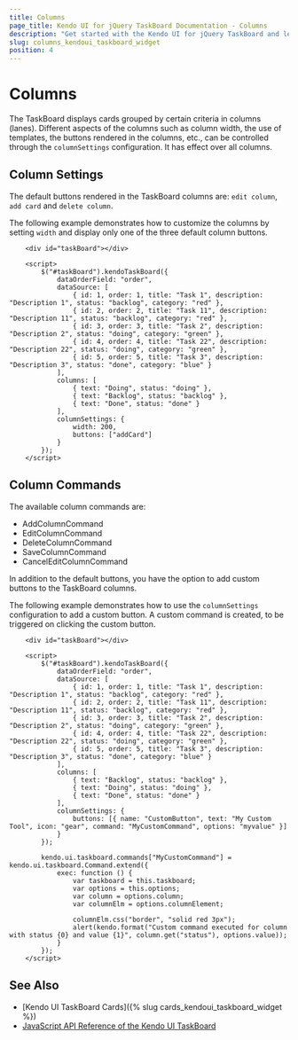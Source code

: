 ```yaml
---
title: Columns
page_title: Kendo UI for jQuery TaskBoard Documentation - Columns
description: "Get started with the Kendo UI for jQuery TaskBoard and learn about its columns."
slug: columns_kendoui_taskboard_widget
position: 4
---
```


# Columns

The TaskBoard displays cards grouped by certain criteria in columns (lanes). Different aspects of the columns such as column width, the use of templates, the buttons rendered in the columns, etc., can be controlled through the `columnSettings` configuration. It has effect over all columns. 

## Column Settings

The default buttons rendered in the TaskBoard columns are: `edit column`, `add card` and `delete column`.

The following example demonstrates how to customize the columns by setting `width` and display only one of the three default column buttons. 

```dojo
    <div id="taskBoard"></div>

    <script>
        $("#taskBoard").kendoTaskBoard({
            dataOrderField: "order",
            dataSource: [
                { id: 1, order: 1, title: "Task 1", description: "Description 1", status: "backlog", category: "red" },
                { id: 2, order: 2, title: "Task 11", description: "Description 11", status: "backlog", category: "red" },
                { id: 3, order: 3, title: "Task 2", description: "Description 2", status: "doing", category: "green" },
                { id: 4, order: 4, title: "Task 22", description: "Description 22", status: "doing", category: "green" },
                { id: 5, order: 5, title: "Task 3", description: "Description 3", status: "done", category: "blue" }
            ],
            columns: [
                { text: "Doing", status: "doing" },
                { text: "Backlog", status: "backlog" },
                { text: "Done", status: "done" }
            ],
            columnSettings: {
                width: 200,
                buttons: ["addCard"]
            }
        });
    </script>
```

## Column Commands

The available column commands are:

* AddColumnCommand
* EditColumnCommand
* DeleteColumnCommand
* SaveColumnCommand
* CancelEditColumnCommand

In addition to the default buttons, you have the option to add custom buttons to the TaskBoard columns.

The following example demonstrates how to use the `columnSettings` configuration to add a custom button. A custom command is created, to be triggered on clicking the custom button.

```dojo
    <div id="taskBoard"></div>

    <script>
        $("#taskBoard").kendoTaskBoard({
            dataOrderField: "order",
            dataSource: [
                { id: 1, order: 1, title: "Task 1", description: "Description 1", status: "backlog", category: "red" },
                { id: 2, order: 2, title: "Task 11", description: "Description 11", status: "backlog", category: "red" },
                { id: 3, order: 3, title: "Task 2", description: "Description 2", status: "doing", category: "green" },
                { id: 4, order: 4, title: "Task 22", description: "Description 22", status: "doing", category: "green" },
                { id: 5, order: 5, title: "Task 3", description: "Description 3", status: "done", category: "blue" }
            ],
            columns: [
                { text: "Backlog", status: "backlog" },
                { text: "Doing", status: "doing" },
                { text: "Done", status: "done" }
            ],
            columnSettings: {
                buttons: [{ name: "CustomButton", text: "My Custom Tool", icon: "gear", command: "MyCustomCommand", options: "myvalue" }]
            }
        });

        kendo.ui.taskboard.commands["MyCustomCommand"] = kendo.ui.taskboard.Command.extend({
            exec: function () {
                var taskboard = this.taskboard;
                var options = this.options;
                var column = options.column;
                var columnElm = options.columnElement;

                columnElm.css("border", "solid red 3px");
                alert(kendo.format("Custom command executed for column with status {0} and value {1}", column.get("status"), options.value));
            } 
        });
    </script>
```

## See Also

* [Kendo UI TaskBoard Cards]({% slug cards_kendoui_taskboard_widget %})
* [JavaScript API Reference of the Kendo UI TaskBoard](/api/javascript/ui/taskboard)
